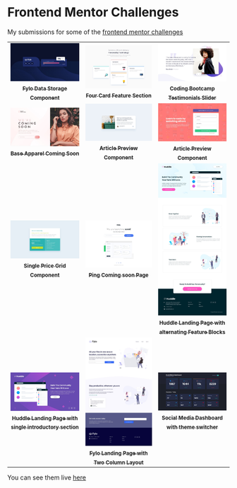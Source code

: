 # Frontend Mentor Challenges

My submissions for some of the [frontend mentor challenges](https://www.frontendmentor.io/challenges)

<table>
  <tr>
    <td align="center">
        <a href="./fylo-data-storage-component">
            <img src="./fylo-data-storage-component/design/desktop-design.jpg" width="300px;" alt="Fylo Data Storage Component"/>
            <br />
            <sub>
                <b>Fylo Data Storage Component</b>
            </sub>
        </a>
    </td>
    <td align="center">
        <a href="./four-card-feature-section">
            <img src="./four-card-feature-section/design/desktop-design.jpg" width="300px;" alt="Four Card Feature Section"/>
            <br />
            <sub>
                <b>Four Card Feature Section</b>
            </sub>
        </a>
    </td>
    <td align="center">
        <a href="./coding-bootcamp-testimonials-slider">
            <img src="./coding-bootcamp-testimonials-slider/design/desktop-design.jpg" width="300px;" alt="Coding Bootcamp Testimonials Slider"/>
            <br />
            <sub>
                <b>Coding Bootcamp Testimonials Slider</b>
            </sub>
        </a>
    </td>
  </tr>
  <tr>
    <td align="center">
      <a href="./base-apparel-coming-soon">
          <img src="./base-apparel-coming-soon/design/desktop-design.jpg" width="300px;" alt="Base Apparel Coming Soon"/>
          <br />
          <sub>
              <b>Base Apparel Coming Soon</b>
          </sub>
      </a>
    </td>
    <td align="center">
      <a href="./article-preview-component">
          <img src="./article-preview-component/design/desktop-design.jpg" width="300px;" alt="Article Preview Component"/>
          <br />
          <sub>
              <b>Article Preview Component</b>
          </sub>
      </a>
    </td>
    <td align="center">
      <a href="./intro-component-with-signup-form">
          <img src="./intro-component-with-signup-form/design/desktop-design.jpg" width="300px;" alt="Intro Component With Signup Form"/>
          <br />
          <sub>
              <b>Article Preview Component</b>
          </sub>
      </a>
    </td>
  </tr>
  <tr>
      <td align="center">
        <a href="./single-price-grid-component">
            <img src="./single-price-grid-component/design/desktop-design.jpg" width="300px;" alt="Single Price Grid Component"/>
            <br />
            <sub>
                <b>Single Price Grid Component</b>
            </sub>
        </a>
      </td>
      <td align="center">
          <a href="./ping-coming-soon-page">
              <img src="./ping-coming-soon-page/design/desktop-design.jpg" width="300px;" alt="Ping Coming Soon Page"/>
              <br />
              <sub>
                  <b>Ping Coming soon Page</b>
              </sub>
          </a>
      </td>
    <td align="center">
      <a href="./huddle-landing-page-with-alternating-feature-blocks">
          <img src="./huddle-landing-page-with-alternating-feature-blocks/design/desktop-design.jpg" width="300px;" alt="Huddle Landing Page with alternating feature blocks"/>
          <br />
          <sub>
              <b>Huddle Landing Page with alternating Feature Blocks</b>
          </sub>
      </a>
    </td>
  </tr>
  <tr>
    <td align="center">
      <a href="./huddle-landing-page-with-single-introductory-section">
          <img src="./huddle-landing-page-with-single-introductory-section/design/desktop-design.jpg" width="300px;" alt="Huddle Landing Page with single introductory section"/>
          <br />
          <sub>
              <b>Huddle Landing Page with single introductory section</b>
          </sub>
      </a>
    </td>
    <td align="center">
      <a href="./fylo-landing-page-with-two-column-layout">
          <img src="./fylo-landing-page-with-two-column-layout/design/desktop-design.jpg" width="300px;" alt="Fylo Landing Page with two column layout"/>
          <br />
          <sub>
              <b>Fylo Landing Page with Two Column Layout</b>
          </sub>
      </a>
    </td>
    <td align="center">
      <a href="./social-media-dashboard-with-theme-switcher">
          <img src="./social-media-dashboard-with-theme-switcher/design/desktop-design.jpg" width="300px;" alt="Social Media Dashboard with theme switcher"/>
          <br />
          <sub>
              <b>Social Media Dashboard with theme switcher</b>
          </sub>
      </a>
    </td>
  </tr>
</table>

You can see them live [here](https://frontend-mentor.bhanuteja.dev/)
